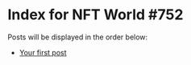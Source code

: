 # Index for NFT World #752
Posts will be displayed in the order below:

- [Your first post](./001-first.md)

